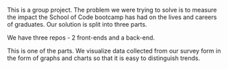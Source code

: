 This is a group project. The problem we were trying to solve is to measure the impact the School of Code bootcamp has had on the lives and careers of graduates.
Our solution is split into three parts. 

We have three repos - 2 front-ends and a back-end.

This is one of the parts. We visualize data collected from our survey form in the form of graphs and charts so that it is easy to distinguish trends. 
